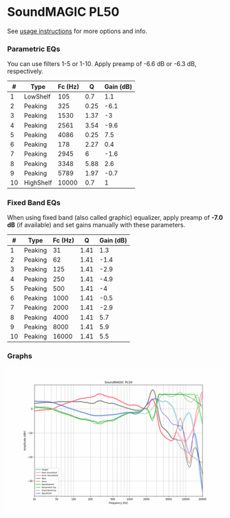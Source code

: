 # SoundMAGIC PL50
See [usage instructions](https://github.com/jaakkopasanen/AutoEq#usage) for more options and info.

### Parametric EQs
You can use filters 1-5 or 1-10. Apply preamp of -6.6 dB or -6.3 dB, respectively.

|   # | Type      |   Fc (Hz) |    Q |   Gain (dB) |
|-----|-----------|-----------|------|-------------|
|   1 | LowShelf  |       105 | 0.7  |         1.1 |
|   2 | Peaking   |       325 | 0.25 |        -6.1 |
|   3 | Peaking   |      1530 | 1.37 |        -3   |
|   4 | Peaking   |      2561 | 3.54 |        -9.6 |
|   5 | Peaking   |      4086 | 0.25 |         7.5 |
|   6 | Peaking   |       178 | 2.27 |         0.4 |
|   7 | Peaking   |      2945 | 6    |        -1.6 |
|   8 | Peaking   |      3348 | 5.88 |         2.6 |
|   9 | Peaking   |      5789 | 1.97 |        -0.7 |
|  10 | HighShelf |     10000 | 0.7  |         1   |

### Fixed Band EQs
When using fixed band (also called graphic) equalizer, apply preamp of **-7.0 dB** (if available) and set gains manually with these parameters.

|   # | Type    |   Fc (Hz) |    Q |   Gain (dB) |
|-----|---------|-----------|------|-------------|
|   1 | Peaking |        31 | 1.41 |         1.3 |
|   2 | Peaking |        62 | 1.41 |        -1.4 |
|   3 | Peaking |       125 | 1.41 |        -2.9 |
|   4 | Peaking |       250 | 1.41 |        -4.9 |
|   5 | Peaking |       500 | 1.41 |        -4   |
|   6 | Peaking |      1000 | 1.41 |        -0.5 |
|   7 | Peaking |      2000 | 1.41 |        -2.9 |
|   8 | Peaking |      4000 | 1.41 |         5.7 |
|   9 | Peaking |      8000 | 1.41 |         5.9 |
|  10 | Peaking |     16000 | 1.41 |         5.5 |

### Graphs
![](./SoundMAGIC%20PL50.png)
